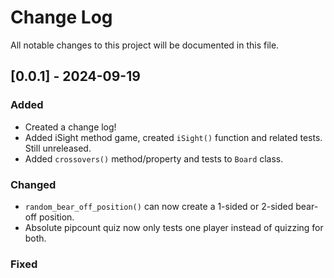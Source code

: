 
# Change Log
All notable changes to this project will be documented in this file.

## [0.0.1] - 2024-09-19

### Added

- Created a change log!
- Added iSight method game, created `iSight()` function and related tests. Still unreleased.
- Added `crossovers()` method/property and tests to `Board` class.

### Changed

- `random_bear_off_position()` can now create a 1-sided or 2-sided bear-off position.
- Absolute pipcount quiz now only tests one player instead of quizzing for both.

### Fixed
